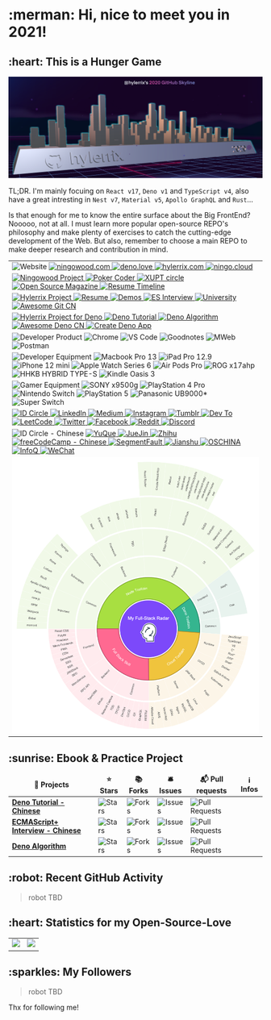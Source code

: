 <h1>:merman: Hi, nice to meet you in 2021!</h1>

<h2>:heart: This is a Hunger Game</h2>

![](./assets/hylerrix-github-review-2020.png)

<!-- https://getpocket.com/@hylerrix -->

TL;DR. I'm mainly focuing on `React v17`, `Deno v1` and `TypeScript v4`, also have a great intresting in `Nest v7`, `Material v5`, `Apollo GraphQL` and `Rust`...

Is that enough for me to know the entire surface about the Big FrontEnd? Nooooo, not at all. I must learn more popular open-source REPO's philosophy and make plenty of exercises to catch the cutting-edge development of the Web. But also, remember to choose a main REPO to make deeper research and contribution in mind.

<!-- 
  * design tooltain
    * architecture: drawio
    * mind mapping: MindMaster
  * processon ----
  * xmind
  * mobile: Apple Style Guide, iOS HIG, Android Design, material design, desktop ui design
  * material ui? pinterest YuQue! Ant Design! Echarts, hasura
  * Google Drive
-->

<!-- 
https://github.com/anuraghazra/github-readme-stats
https://github.com/matchai/awesome-pinned-gists
https://github.com/matchai/waka-box
https://github.com/dwyl/hits
https://hitsofcode.com/generate
https://github.com/athul/waka-readme
https://github.com/abhisheknaiidu/awesome-github-profile-readme

Example:

https://github.com/Gapur
 -->

<!--
<p>
<img alt="JavaScript" src="https://img.shields.io/badge/-JavaScript-505050?style=flat&logo=JavaScript&logoColor=F7DF1E" />
<img alt="Vue" src="https://img.shields.io/badge/-Vue-4FC08D?style=flat&logo=vue.js&logoColor=white" />
<img alt="React" src="https://img.shields.io/badge/-React-61DAFB?style=flat&logo=react&logoColor=white" />
<img alt="Redux" src="https://img.shields.io/badge/-Redux-764ABC?style=flat&logo=redux&logoColor=white" />
<img alt="Node" src="https://img.shields.io/badge/-Node-339933?style=flat&logo=node.js&logoColor=white" />
<img alt="Jest" src="https://img.shields.io/badge/-Jest-C21325?style=flat&logo=jest&logoColor=white" />
<img alt="HTML" src="https://img.shields.io/badge/-HTML-E34F26?style=flat&logo=Html5&logoColor=white" />
<img alt="CSS" src="https://img.shields.io/badge/-CSS-1572B6?style=flat&logo=css3&logoColor=white" />
<img alt="Bootstrap" src="https://img.shields.io/badge/-Bootstrap-563D7C?style=flat&logo=bootstrap&logoColor=white" />
</p>

<p>
<img alt="TypeScript" src="https://img.shields.io/badge/-TypeScript-007ACC?style=flat&logo=typeScript&logoColor=white" />
<img alt="git" src="https://img.shields.io/badge/-Git-F05032?style=flat&logo=git&logoColor=white" />
<img alt="gitlab" src="https://img.shields.io/badge/-Gitlab-505050?style=flat&logo=gitlab&logoColor=white" />
<img alt="Flutter" src="https://img.shields.io/badge/-Flutter-02569B?style=flat&logo=flutter&logoColor=white" />
<img alt="Dart" src="https://img.shields.io/badge/-Dart-0175C2?style=flat&logo=dart&logoColor=white" />
<img alt="Angular" src="https://img.shields.io/badge/-Angular-DD0031?style=flat&logo=angular&logoColor=white" />
<img alt="Svelte" src="https://img.shields.io/badge/-Svelte-FF3E00?style=flat&logo=svelte&logoColor=white" />
<img alt="jQuery" src="https://img.shields.io/badge/-jQuery-0769AD?style=flat&logo=jQuery&logoColor=white" />
<img alt="vuetify" src="https://img.shields.io/badge/-Vuetify-1867C0?style=flat&logo=vuetify&logoColor=white" />
<img alt="Material UI" src="https://img.shields.io/badge/-Material UI-0081CB?style=flat&logo=material-ui&logoColor=white" />
<img alt="Sass" src="https://img.shields.io/badge/-Sass-CC6699?style=flat&logo=sass&logoColor=white" />
<img alt="React Router" src="https://img.shields.io/badge/-React Router-CA4245?style=flat&logo=react-router&logoColor=white" />
<img alt="D3.js" src="https://img.shields.io/badge/-D3-F9A03C?style=flat&logo=d3.js&logoColor=white" />
<img alt="Storybook" src="https://img.shields.io/badge/-Storybook-FF4785?style=flat&logo=storybook&logoColor=white" />
<img alt="Figma" src="https://img.shields.io/badge/-Figma-F24E1E?style=flat&logo=figma&logoColor=white" />
<img alt="Material Design" src="https://img.shields.io/badge/-Material Design-757575?style=flat&logo=material-design&logoColor=white" />
<img alt="Material Design Icons" src="https://img.shields.io/badge/-Material Design Icons-2196F3?style=flat&logo=material-design-icons&logoColor=white" />
<img alt="Swagger" src="https://img.shields.io/badge/-Swagger-85EA2D?style=flat&logo=swagger&logoColor=white" />
<img alt="socket.io" src="https://img.shields.io/badge/-Socket.io-010101?style=flat&logo=socket.io&logoColor=white" />
<img alt="MongoDB" src="https://img.shields.io/badge/-MongoDB-47A248?style=flat&logo=mongodb&logoColor=white" />
<img alt="Nodemon" src="https://img.shields.io/badge/-Nodemon-76D04B?style=flat&logo=nodemon&logoColor=white" />
<img alt="Next" src="https://img.shields.io/badge/-Next-000000?style=flat&logo=Next.js&logoColor=white" />
<img alt="Nuxt" src="https://img.shields.io/badge/-Nuxt-00C58E?style=flat&logo=Nuxt.js&logoColor=white" />
<img alt="Travis CI" src="https://img.shields.io/badge/-Travis CI-3EAAAF?style=flat&logo=Travis-CI&logoColor=white" />
<img alt="Heroku" src="https://img.shields.io/badge/-Heroku-430098?style=flat&logo=heroku&logoColor=white" />
<img alt="Netlify" src="https://img.shields.io/badge/-Netlify-00C7B7?style=flat&logo=netlify&logoColor=white" />
<img alt="NPM" src="https://img.shields.io/badge/-NPM-CB3837?style=flat&logo=npm&logoColor=white" />
<img alt="Firebase" src="https://img.shields.io/badge/-Firebase-FFCA28?style=flat&logo=firebase&logoColor=white" />
<img alt="Python" src="https://img.shields.io/badge/-Python-3776AB?style=flat&logo=python&logoColor=white" />
<img alt="Jira" src="https://img.shields.io/badge/-Jira-0052CC?style=flat&logo=jira&logoColor=white" />
<img alt="Markdown" src="https://img.shields.io/badge/-Markdown-000000?style=flat&logo=Markdown&logoColor=white" />
<img alt="Strapi" src="https://img.shields.io/badge/-Strapi-2E7EEA?style=flat&logo=Strapi&logoColor=white" />
</p>
-->

<table cellspacing="0" cellpadding="0" style="border: none;">
  <tr>
    <td>
      <img alt="Website" src="https://img.shields.io/badge/-👉%20%20%20Website(under%20construction)-000?" />
      <a href="http://ningowood.com">
        <img alt="ningowood.com" src="https://img.shields.io/badge/-🧬%20ningowood.com-000?" />
      </a>
      <a href="http://deno.love">
        <img alt="deno.love" src="https://img.shields.io/badge/-🧬deno.love-000?" />
      </a>
      <a href="http://hylerrix.com">
        <img alt="hylerrix.com" src="https://img.shields.io/badge/-🧬%20hylerrix.com-000?" />
      </a>
      <a href="http://ningo.cloud">
        <img alt="ningo.cloud" src="https://img.shields.io/badge/-🧬%20ningo.cloud-000?" />
      </a>
    </td>
  </tr>
  <tr>
    <td>
      <a href="http://github.com/ningowood">
        <img alt="Ningowood Project" src="https://img.shields.io/badge/-👉%20%20%20Ningowood%20Project-000?" />
      </a>
      <a href="https://github.com/ningowood/poker-coder">
        <img alt="Poker Coder" src="https://img.shields.io/badge/-🧬%20poker%20coder-000?" />
      </a>
      <a href="https://github.com/ningowood/xiyoucircle">
        <img alt="XUPT circle" src="https://img.shields.io/badge/-🧬%20xiyoucircle-000?" />
      </a>
      <a href="https://github.com/ningowood/open-source-magazine">
        <img alt="Open Source Magazine" src="https://img.shields.io/badge/-🧬%20open%20source%20magezine-000?" />
      </a>
      <a href="https://github.com/ningowood/resume-timeline">
        <img alt="Resume Timeline" src="https://img.shields.io/badge/-🧬%20resume%20timeline*-000?" />
      </a>
    </td>
  </tr>
  <tr>
    <td>
      <a href="https://github.com/hylerrix?tab=repositories">
        <img alt="Hylerrix Project" src="https://img.shields.io/badge/-👉%20%20%20Hylerrix%20Project-000?" />
      </a>
      <a href="https://github.com/hylerrix/resume">
        <img alt="Resume" src="https://img.shields.io/badge/-🧬%20resume-000?" />
      </a>
      <a href="https://github.com/hylerrix/demos">
        <img alt="Demos" src="https://img.shields.io/badge/-🧬%20demos-000?" />
      </a>
      <a href="https://github.com/hylerrix/es-interview">
        <img alt="ES Interview" src="https://img.shields.io/badge/-🧬%20es%20interview-000?" />
      </a>
      <a href="https://github.com/hylerrix/university">
        <img alt="University" src="https://img.shields.io/badge/-🧬%20university-000?" />
      </a>
      <a href="https://github.com/hylerrix/awesome-git-cn">
        <img alt="Awesome Git CN" src="https://img.shields.io/badge/-🧬%20awesome%20git%20cn-000?" />
      </a>
    </td>
  </tr>
  <tr>
    <td>
      <a href="https://github.com/hylerrix?tab=repositories&q=deno&type=&language=">
        <img alt="Hylerrix Project for Deno" src="https://img.shields.io/badge/-👉%20%20%20Hylerrix%20Project%20Deno-000?" />
      </a>
      <a href="https://github.com/hylerrix/deno-tutorial">
        <img alt="Deno Tutorial" src="https://img.shields.io/badge/-🧬%20deno%20tutorial-000?" />
      </a>
      <a href="https://github.com/hylerrix/deno-algorithm">
        <img alt="Deno Algorithm" src="https://img.shields.io/badge/-🧬%20deno%20algorithm-000?" />
      </a>
      <a href="https://github.com/hylerrix/awesome-deno-cn">
        <img alt="Awesome Deno CN" src="https://img.shields.io/badge/-🧬%20awesome%20deno%20cn-000?" />
      </a>
      <a href="https://github.com/hylerrix/create-deno-app">
        <img alt="Create Deno App" src="https://img.shields.io/badge/-🧬%20create%20deno%20app(private)*-000?" />
      </a>
    </td>
  </tr>
  <tr>
    <td>
      <img alt="Developer Product" src="https://img.shields.io/badge/-👉%20%20%20Developer%20Product-000?" />
      <img alt="Chrome" src="https://img.shields.io/badge/-Chrome-F7B93E?style=flat-square&logo=chrome&logoColor=white" />
      <img alt="VS Code" src="https://img.shields.io/badge/-VS%20Code-F7B93E?style=flat-square&logo=vs-code&logoColor=white" />
      <img alt="Goodnotes" src="https://img.shields.io/badge/-Goodnotes-F7B93E?style=flat-square&logo=goodnotes&logoColor=white" />
      <img alt="MWeb" src="https://img.shields.io/badge/-MWeb-F7B93E?style=flat-square&logo=mweb&logoColor=white" />
      <img alt="Postman" src="https://img.shields.io/badge/-Postman-F7B93E?style=flat-square&logo=postman&logoColor=white" />
    </td>
  </tr>
  <tr>
    <td>
      <img alt="Developer Equipment" src="https://img.shields.io/badge/-👉%20%20%20Developer%20Equipment-000?" />
      <img alt="Macbook Pro 13" src="https://img.shields.io/badge/-Macbook%20Pro%2013-F7B93E?style=flat-square&logo=mac&logoColor=white" />
      <img alt="iPad Pro 12.9" src="https://img.shields.io/badge/-iPad%20Pro%2012.9-F7B93E?style=flat-square&logo=mac&logoColor=white" />
      <img alt="iPhone 12 mini" src="https://img.shields.io/badge/-iPhone%2012%20mini-F7B93E?style=flat-square&logo=mac&logoColor=white" />
      <img alt="Apple Watch Series 6" src="https://img.shields.io/badge/-Apple%20Watch%20Series%206%20-F7B93E?style=flat-square&logo=mac&logoColor=white" />
      <img alt="Air Pods Pro" src="https://img.shields.io/badge/-Air%20Pods%20Pro%20-F7B93E?style=flat-square&logo=mac&logoColor=white" />
      <img alt="ROG x17ahp" src="https://img.shields.io/badge/-ROG%20x17ahp-F7B93E?style=flat-square&logo=mac&logoColor=white" />
      <img alt="HHKB HYBRID TYPE-S" src="https://img.shields.io/badge/-HHKB%20HYBRID%20TYPE%20S-F7B93E?style=flat-square&logo=mac&logoColor=white" />
      <img alt="Kindle Oasis 3" src="https://img.shields.io/badge/-Kindle%20Oasis%203%20-F7B93E?style=flat-square&logo=kindle&logoColor=white" />
    </td>
  </tr>
  <tr>
    <td>
      <img alt="Gamer Equipment" src="https://img.shields.io/badge/-👉%20%20%20Gamer%20Equipment-000?" />
      <img alt="SONY x9500g" src="https://img.shields.io/badge/-SONY%20x9500g%20-F7B93E?style=flat-square&logo=kindle&logoColor=white" />
      <img alt="PlayStation 4 Pro" src="https://img.shields.io/badge/-PlayStation%204%20Pro%20-F7B93E?style=flat-square&logo=kindle&logoColor=white" />
      <img alt="Nintendo Switch" src="https://img.shields.io/badge/-Nintendo%20Switch%20-F7B93E?style=flat-square&logo=kindle&logoColor=white" />
      <img alt="PlayStation 5" src="https://img.shields.io/badge/-PlayStation%205*%20-F7B93E?style=flat-square&logo=kindle&logoColor=white" />
      <img alt="Panasonic UB9000*" src="https://img.shields.io/badge/-Panasonic%20UB9000*%20-F7B93E?style=flat-square&logo=kindle&logoColor=white" />
      <img alt="Super Switch" src="https://img.shields.io/badge/-Super%20Switch*%20-F7B93E?style=flat-square&logo=kindle&logoColor=white" />
    </td>
  </tr>
  <tr>
    <td>
      <a href="">
      <img alt="ID Circle" src="https://img.shields.io/badge/-👉%20%20%20ID%20Circle-000?" />
      <a href="https://www.linkedin.com/in/hylerrix/">
        <img alt="LinkedIn" src="https://img.shields.io/badge/-🧬%20LinkedIn-000?" />
      </a>
      <a href="https://hylerrix.medium.com/">
        <img alt="Medium" src="https://img.shields.io/badge/-🧬%20Medium-000?" />
      </a>
      <a href="https://www.instagram.com/hylerrrix">
        <img alt="Instagram" src="https://img.shields.io/badge/-🧬%20Instagram-000?" />
      </a>
      <a href="https://www.tumblr.com/blog/hylerrix">
        <img alt="Tumblr" src="https://img.shields.io/badge/-🧬%20Tumblr-000?" />
      </a>
      <a href="https://dev.to/hylerrix">
        <img alt="Dev To" src="https://img.shields.io/badge/-🧬%20Dev%20To-000?" />
      </a>
      <a href="https://leetcode.com/hylerrix/">
        <img alt="LeetCode" src="https://img.shields.io/badge/-%20LeetCode-000?" />
      </a>
      <a href="https://twitter.com/hylerrix">
        <img alt="Twitter" src="https://img.shields.io/badge/-🧬%20Twitter-000?" />
      </a>
      <a href="https://www.facebook.com/hylerrix/">
        <img alt="Facebook" src="https://img.shields.io/badge/-🧬%20Facebook-000?" />
      </a>
      <a href="https://www.reddit.com/user/hylerrix">
        <img alt="Reddit" src="https://img.shields.io/badge/-🧬%20Reddit-000?" />
      </a>
      <a href="http://qiniu.ningo.cloud/hylerrix/discord.png">
        <img alt="Discord" src="https://img.shields.io/badge/-🧬%20Discord-000?" />
      </a>
    </td>
  </tr>
  <tr>
    <td>
      <img alt="ID Circle - Chinese" src="https://img.shields.io/badge/-👉%20%20%20ID%20Circle%20Chinese-000?" />
      <a href="https://www.yuque.com/hylerrix">
        <img alt="YuQue" src="https://img.shields.io/badge/-🧬%20YuQue-000?" />
      </a>
      <a href="https://juejin.cn/user/3702810890732904">
        <img alt="JueJin" src="https://img.shields.io/badge/-🧬%20JueJin-000?" />
      </a>
      <a href="https://www.zhihu.com/people/hylerrix">
        <img alt="Zhihu" src="https://img.shields.io/badge/-🧬%20Zhihu-000?" />
      </a>
      <a href="https://chinese.freecodecamp.org/news/author/hylerrix/">
        <img alt="freeCodeCamp - Chinese" src="https://img.shields.io/badge/-%20freeCodeCamp%20Chinese-000?" />
      </a>
      <a href="https://segmentfault.com/u/hylerrix/articles">
        <img alt="SegmentFault" src="https://img.shields.io/badge/-🧬%20SegmentFault-000?" />
      </a>
      <a href="https://www.jianshu.com/u/ecbf49bf207b">
        <img alt="Jianshu" src="https://img.shields.io/badge/-🧬%20Jianshu-000?" />
      </a>
      <a href="https://my.oschina.net/hylerrix">
        <img alt="OSCHINA" src="https://img.shields.io/badge/-🧬%20OSCHINA-000?" />
      </a>
      <a href="https://www.infoq.cn/u/hylerrix">
        <img alt="InfoQ" src="https://img.shields.io/badge/-🧬%20InfoQ-000?" />
      </a>
      <a href="http://qiniu.ningo.cloud/hylerrix/wechat.png">
        <img alt="WeChat" src="https://img.shields.io/badge/-🧬%20WeChat-000?" />
      </a>
    </td>
  </tr>
  <tr>
    <td>
      <img alt="FullStack Radar" src="./assets/tech-radar-2021-03-02.png" />
    </td>
  </tr>
</table>

<!-- <h2>:sunrise: Application Project</h2> -->

<h2>:sunrise: Ebook & Practice Project</h2>

<table cellspacing="0" cellpadding="0" style="border: none;">
  <thead align="center">
    <tr border: none;>
      <td><b>🎁 Projects</b></td>
      <td><b>⭐ Stars</b></td>
      <td><b>📚 Forks</b></td>
      <td><b>🛎 Issues</b></td>
      <td><b>📬 Pull requests</b></td>
      <td><b>ℹ️ Infos</b></td>
    </tr>
  </thead>
  <tbody>
    <tr>
      <td><a href="https://github.com/hylerrix/deno-tutorial"><b>Deno Tutorial - Chinese</b></a></td>
      <td><img alt="Stars" src="https://img.shields.io/github/stars/hylerrix/deno-tutorial?style=flat-square&labelColor=343b41"/></td>
      <td><img alt="Forks" src="https://img.shields.io/github/forks/hylerrix/deno-tutorial?style=flat-square&labelColor=343b41"/></td>
      <td><img alt="Issues" src="https://img.shields.io/github/issues/hylerrix/deno-tutorial?style=flat-square&labelColor=343b41"/></td>
      <td><img alt="Pull Requests" src="https://img.shields.io/github/issues-pr/hylerrix/deno-tutorial?style=flat-square&labelColor=343b41"/></td>
      <td></td>
    </tr>
    <tr>
      <td><a href="https://github.com/hylerrix/es-interview"><b>ECMAScript+ Interview - Chinese</b></a></td>
      <td><img alt="Stars" src="https://img.shields.io/github/stars/hylerrix/es-interview?style=flat-square&labelColor=343b41"/></td>
      <td><img alt="Forks" src="https://img.shields.io/github/forks/hylerrix/es-interview?style=flat-square&labelColor=343b41"/></td>
      <td><img alt="Issues" src="https://img.shields.io/github/issues/hylerrix/es-interview?style=flat-square&labelColor=343b41"/></td>
      <td><img alt="Pull Requests" src="https://img.shields.io/github/issues-pr/hylerrix/es-interview?style=flat-square&labelColor=343b41"/></td>
      <td></td>
    </tr>
    <tr>
      <td><a href="https://github.com/hylerrix/deno-algorithm"><b>Deno Algorithm</b></a></td>
      <td><img alt="Stars" src="https://img.shields.io/github/stars/hylerrix/deno-algorithm?style=flat-square&labelColor=343b41"/></td>
      <td><img alt="Forks" src="https://img.shields.io/github/forks/hylerrix/deno-algorithm?style=flat-square&labelColor=343b41"/></td>
      <td><img alt="Issues" src="https://img.shields.io/github/issues/hylerrix/deno-algorithm?style=flat-square&labelColor=343b41"/></td>
      <td><img alt="Pull Requests" src="https://img.shields.io/github/issues-pr/hylerrix/deno-algorithm?style=flat-square&labelColor=343b41"/></td>
      <td></td>
    </tr>
  </tbody>
</table>

<h2>:robot: Recent GitHub Activity</h2>

> robot TBD

<!--START_SECTION:activity-->

<!-- `[12/23 08:42]` <img alt="⭐" src="https://github.com/cheesits456/github-activity-readme/raw/master/icons/star.png" align="top" height="18"> Starred [AnarchyLinux/installer](https://github.com/AnarchyLinux/installer) 

<details><summary>Show More</summary>

`[12/20 18:13]` <img alt="🗣" src="https://github.com/cheesits456/github-activity-readme/raw/master/icons/comment.png" align="top" height="18"> Commented on [`#9`](https://github.com//cheesits456/discord-ssh-bot/issues/9 'Can´t read property') in [cheesits456/discord-ssh-bot](https://github.com/cheesits456/discord-ssh-bot)
</details> -->

<!--END_SECTION:activity-->

<h2>:heart: Statistics for my Open-Source-Love</h2>

<table cellspacing="0" cellpadding="0" style="border: none;">
  <tr>
    <td>
      <a href="">
        <img height="128px" src="https://github-profile-trophy.vercel.app/?username=hylerrix" />
      </a>
    </td>
    <td>
      <a href="">
        <img height="128px" src="https://github-readme-stats.vercel.app/api/top-langs/?username=hylerrix&hide=html&hide_title=true&hide_border=true&layout=compact&langs_count=7&exclude_repo=comp426,Redventures-Movie-Quotes&text_color=000&icon_color=fff&bg_color=0,52fa5a,4dfcff,c64dff&theme=graywhite" />
      </a>
    </td>
  </tr>
</table>

<!-- <h2>:robot: My latest posts</h2>

Need to think the center writing platform and make a robot for this.

<ul>
  <li><a href="https://medium.com/better-programming/how-you-should-structure-your-react-applications-e7dd32375a98"><b><img src="https://emojipedia-us.s3.dualstack.us-west-1.amazonaws.com/thumbs/240/apple/237/gear_2699.png" width="20" alt="new" /> How You Should Structure Your React Applications</b></a><br/><i>A matter of taste, sure, but here is an approach that scales.</i></li>
</ul> -->

<h2>:sparkles: My Followers</h2>

> robot TBD

Thx for following me!

<!--START_SECTION:top-followers-->

<!--END_SECTION:top-followers-->
